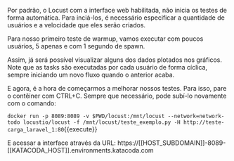 Por padrão, o Locust com a interface web habilitada, não inicia os testes de forma automática. Para inciá-los, é necessário especificar a quantidade de usuários e a velocidade que eles serão criados.

Para nosso primeiro teste de warmup, vamos executar com poucos usuários, 5 apenas e com 1 segundo de spawn.

Assim, já será possível visualizar alguns dos dados plotados nos gráficos. Note que as tasks são executadas por cada usuário de forma cíclica, sempre iniciando um novo fluxo quando o anterior acaba.

E agora, é a hora de começarmos a melhorar nossos testes. Para isso, pare o contêiner com CTRL+C. Sempre que necessário, pode subí-lo novamente com o comando:

`docker run -p 8089:8089 -v $PWD/locust:/mnt/locust --network=network-todo locustio/locust -f /mnt/locust/teste_exemplo.py -H http://teste-carga_laravel_1:80`{{execute}}

E acessar a interface através da URL:
https://[[HOST_SUBDOMAIN]]-8089-[[KATACODA_HOST]].environments.katacoda.com

